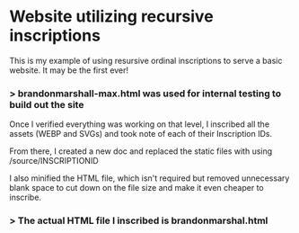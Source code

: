 # Website utilizing recursive inscriptions
This is my example of using resursive ordinal inscriptions to serve a basic website. It may be the first ever!


### > brandonmarshall-max.html was used for internal testing to build out the site

Once I verified everything was working on that level, I inscribed all the assets (WEBP and SVGs) and took note of each of their Inscription IDs.

From there, I created a new doc and replaced the static files with using /source/INSCRIPTIONID

I also minified the HTML file, which isn't required but removed unnecessary blank space to cut down on the file size and make it even cheaper to inscribe.

### > The actual HTML file I inscribed is brandonmarshal.html

